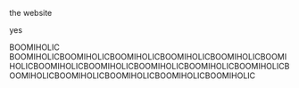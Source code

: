 the website

yes

BOOMIHOLIC BOOMIHOLICBOOMIHOLICBOOMIHOLICBOOMIHOLICBOOMIHOLICBOOMIHOLICBOOMIHOLICBOOMIHOLICBOOMIHOLICBOOMIHOLICBOOMIHOLICBOOMIHOLICBOOMIHOLICBOOMIHOLICBOOMIHOLICBOOMIHOLIC
